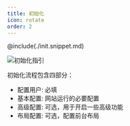 ```yaml
---
title: 初始化
icon: rotate
order: 2
---
```


@include(./init.snippet.md)

![初始化指引](https://pic.mereith.com/img/c088fa93f4e7aeab33dac821d1dc7dc5.clipboard-2022-08-16.png)

初始化流程包含四部分：

- 配置用户: 必填
- 基本配置: 网站运行的必要配置
- 高级配置: 可选，用于开启一些高级功能
- 布局配置: 可选，配置前台布局

